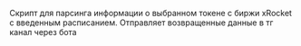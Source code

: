 Скрипт для парсинга информации о выбранном токене с биржи xRocket с введенным расписанием. Отправляет возвращенные данные в тг канал через бота
